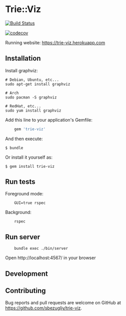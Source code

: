 # Trie::Viz

[![Build Status](https://cloud.drone.io/api/badges/sbezugliy/trie-viz/status.svg)](https://cloud.drone.io/sbezugliy/trie-viz)

[![codecov](https://codecov.io/gh/sbezugliy/trie-viz/branch/master/graph/badge.svg)](https://codecov.io/gh/sbezugliy/trie-viz)

Running website: https://trie-viz.herokuapp.com

## Installation

Install graphviz:

```
# Debian, Ubuntu, etc...
sudo apt-get install graphviz

# Arch
sudo pacman -S graphviz

# RedHat, etc...
sudo yum install graphviz
```

Add this line to your application's Gemfile:

```ruby
    gem 'trie-viz'
```

And then execute:

    $ bundle

Or install it yourself as:

    $ gem install trie-viz



## Run tests
Foreground mode:

```
    GUI=true rspec
```

Background:

```
    rspec
```

## Run server

```
    bundle exec ./bin/server
```

Open http://localhost:4567/ in your browser

## Development

## Contributing

Bug reports and pull requests are welcome on GitHub at https://github.com/sbezugliy/trie-viz.
